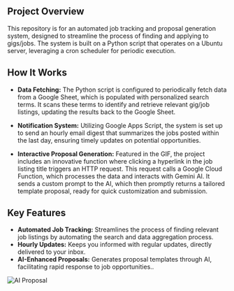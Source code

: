 ## Project Overview

This repository is for an automated job tracking and proposal generation system, designed to streamline the process of finding and applying to gigs/jobs. The system is built on a Python script that operates on a Ubuntu server, leveraging a cron scheduler for periodic execution.

## How It Works

- **Data Fetching:** The Python script is configured to periodically fetch data from a Google Sheet, which is populated with personalized search terms. It scans these terms to identify and retrieve relevant gig/job listings, updating the results back to the Google Sheet.

- **Notification System:** Utilizing Google Apps Script, the system is set up to send an hourly email digest that summarizes the jobs posted within the last day, ensuring timely updates on potential opportunities.

- **Interactive Proposal Generation:** Featured in the GIF, the project includes an innovative function where clicking a hyperlink in the job listing title triggers an HTTP request. This request calls a Google Cloud Function, which processes the data and interacts with Gemini AI. It sends a custom prompt to the AI, which then promptly returns a tailored template proposal, ready for quick customization and submission.

## Key Features

- **Automated Job Tracking:** Streamlines the process of finding relevant job listings by automating the search and data aggregation process.
- **Hourly Updates:** Keeps you informed with regular updates, directly delivered to your inbox.
- **AI-Enhanced Proposals:** Generates proposal templates through AI, facilitating rapid response to job opportunities..

![AI Proposal](https://github.com/stephenc-ie/Gig-Scraping-and-AI-Proposals/blob/main/ai_proposal.gif?raw=true)
